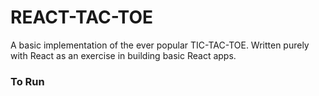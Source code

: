 # REACT-TAC-TOE

A basic implementation of the ever popular TIC-TAC-TOE. Written purely with React as an exercise in building basic React apps.

### To Run
